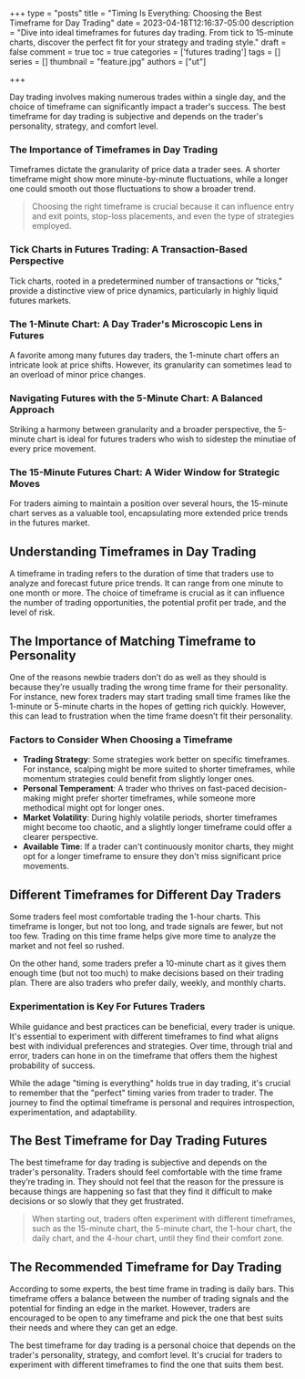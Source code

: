 +++
type = "posts"
title = "Timing Is Everything: Choosing the Best Timeframe for Day Trading"
date =  2023-04-18T12:16:37-05:00
description = "Dive into ideal timeframes for futures day trading. From tick to 15-minute charts, discover the perfect fit for your strategy and trading style."
draft = false
comment = true
toc = true
categories = ['futures trading']
tags = []
series = []
thumbnail = "feature.jpg"
authors = ["ut"]

+++

Day trading involves making numerous trades within a single day, and the choice of timeframe can significantly impact a trader's success. The best timeframe for day trading is subjective and depends on the trader's personality, strategy, and comfort level.

### The Importance of Timeframes in Day Trading

Timeframes dictate the granularity of price data a trader sees. A shorter timeframe might show more minute-by-minute fluctuations, while a longer one could smooth out those fluctuations to show a broader trend.

> Choosing the right timeframe is crucial because it can influence entry and exit points, stop-loss placements, and even the type of strategies employed.

### Tick Charts in Futures Trading: A Transaction-Based Perspective

Tick charts, rooted in a predetermined number of transactions or "ticks," provide a distinctive view of price dynamics, particularly in highly liquid futures markets.

### The 1-Minute Chart: A Day Trader's Microscopic Lens in Futures

A favorite among many futures day traders, the 1-minute chart offers an intricate look at price shifts. However, its granularity can sometimes lead to an overload of minor price changes.

### Navigating Futures with the 5-Minute Chart: A Balanced Approach

Striking a harmony between granularity and a broader perspective, the 5-minute chart is ideal for futures traders who wish to sidestep the minutiae of every price movement.

### The 15-Minute Futures Chart: A Wider Window for Strategic Moves

For traders aiming to maintain a position over several hours, the 15-minute chart serves as a valuable tool, encapsulating more extended price trends in the futures market.

## Understanding Timeframes in Day Trading

A timeframe in trading refers to the duration of time that traders use to analyze and forecast future price trends. It can range from one minute to one month or more. The choice of timeframe is crucial as it can influence the number of trading opportunities, the potential profit per trade, and the level of risk.

## The Importance of Matching Timeframe to Personality

One of the reasons newbie traders don’t do as well as they should is because they’re usually trading the wrong time frame for their personality. For instance, new forex traders may start trading small time frames like the 1-minute or 5-minute charts in the hopes of getting rich quickly. However, this can lead to frustration when the time frame doesn’t fit their personality.


### Factors to Consider When Choosing a Timeframe

 - **Trading Strategy**: Some strategies work better on specific timeframes. For instance, scalping might be more suited to shorter timeframes, while momentum strategies could benefit from slightly longer ones.
 - **Personal Temperament**: A trader who thrives on fast-paced decision-making might prefer shorter timeframes, while someone more methodical might opt for longer ones.
 - **Market Volatility**: During highly volatile periods, shorter timeframes might become too chaotic, and a slightly longer timeframe could offer a clearer perspective.
 - **Available Time**: If a trader can't continuously monitor charts, they might opt for a longer timeframe to ensure they don't miss significant price movements.

## Different Timeframes for Different Day Traders

Some traders feel most comfortable trading the 1-hour charts. This timeframe is longer, but not too long, and trade signals are fewer, but not too few. Trading on this time frame helps give more time to analyze the market and not feel so rushed.

On the other hand, some traders prefer a 10-minute chart as it gives them enough time (but not too much) to make decisions based on their trading plan. There are also traders who prefer daily, weekly, and monthly charts.

### Experimentation is Key For Futures Traders

While guidance and best practices can be beneficial, every trader is unique. It's essential to experiment with different timeframes to find what aligns best with individual preferences and strategies. Over time, through trial and error, traders can hone in on the timeframe that offers them the highest probability of success.

While the adage "timing is everything" holds true in day trading, it's crucial to remember that the "perfect" timing varies from trader to trader. The journey to find the optimal timeframe is personal and requires introspection, experimentation, and adaptability.

## The Best Timeframe for Day Trading Futures

The best timeframe for day trading is subjective and depends on the trader's personality. Traders should feel comfortable with the time frame they’re trading in. They should not feel that the reason for the pressure is because things are happening so fast that they find it difficult to make decisions or so slowly that they get frustrated.

> When starting out, traders often experiment with different timeframes, such as the 15-minute chart, the 5-minute chart, the 1-hour chart, the daily chart, and the 4-hour chart, until they find their comfort zone.

## The Recommended Timeframe for Day Trading

According to some experts, the best time frame in trading is daily bars. This timeframe offers a balance between the number of trading signals and the potential for finding an edge in the market. However, traders are encouraged to be open to any timeframe and pick the one that best suits their needs and where they can get an edge.

The best timeframe for day trading is a personal choice that depends on the trader's personality, strategy, and comfort level. It's crucial for traders to experiment with different timeframes to find the one that suits them best.
